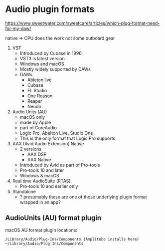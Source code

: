 # Audio plugin formats

https://www.sweetwater.com/sweetcare/articles/which-plug-format-need-for-my-daw/

native => CPU does the work not some outboard gear

1. VST
    * Introduced by Cubase in 1996
    * VST3 is latest version
    * Windows and macOS
    * Mostly widely supported by DAWs
    * DAWs
        * Ableton live
        * Cubase
        * FL Studio
        * One Reason
        * Reaper
        * Neudo
2. Audio Units (AU)
    * macOS only
    * made by Apple
    * part of CoreAudio
    * Logic Pro, Abelton Live, Studio One
    * This is the only format that Logic Pro supports
3. AAX (Avid Audio Extension) Native
    * 2 versions
      * AAX DSP
      * AAX Native
    * Introduced by Avid as part of Pro-tools
    * Pro-tools 10 and later
    * Windows & macOS
4. Real time AudioSuite (RTAS)
    * Pro-tools 10 and earlier only
5. Standalone
    * ? presumably these are one of those underlying plugin format wrapped in an app?

## AudioUnits (AU) format plugin

macOS AU format plugin locations:

```
/Library/Audio/Plug-Ins/Components (Amplitube installs here)
~/Library/Audio/Plug-Ins/Components
```
